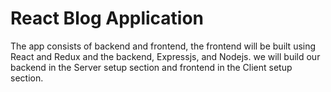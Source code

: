 # React Blog Application

The app consists of backend and frontend, the frontend will be built using React and Redux and the backend, Expressjs, and Nodejs.
we will build our backend in the Server setup section and frontend in the Client setup section.
